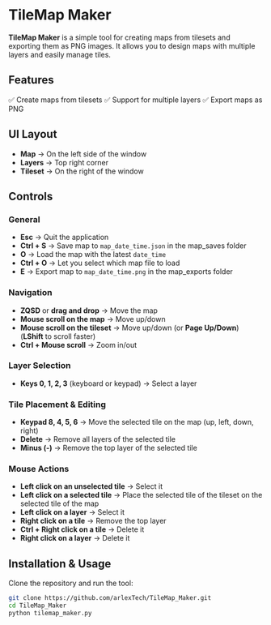# TileMap Maker  

**TileMap Maker** is a simple tool for creating maps from tilesets and exporting them as PNG images. It allows you to design maps with multiple layers and easily manage tiles.  

## Features  
✅ Create maps from tilesets
✅ Support for multiple layers
✅ Export maps as PNG


## UI Layout  
- **Map** → On the left side of the window
- **Layers** → Top right corner  
- **Tileset** → On the right of the window

## Controls  

### General  
- **Esc** → Quit the application  
- **Ctrl + S** → Save map to `map_date_time.json` in the map_saves folder
- **O** → Load the map with the latest `date_time`
- **Ctrl + O** → Let you select which map file to load
- **E** → Export map to `map_date_time.png` in the map_exports folder

### Navigation  
- **ZQSD** or **drag and drop** → Move the map  
- **Mouse scroll on the map** → Move up/down  
- **Mouse scroll on the tileset** → Move up/down (or **Page Up/Down**) (**LShift** to scroll faster)
- **Ctrl + Mouse scroll** → Zoom in/out

### Layer Selection  
- **Keys 0, 1, 2, 3** (keyboard or keypad) → Select a layer  

### Tile Placement & Editing  
- **Keypad 8, 4, 5, 6** → Move the selected tile on the map (up, left, down, right)  
- **Delete** → Remove all layers of the selected tile  
- **Minus (-)** → Remove the top layer of the selected tile  

### Mouse Actions  
- **Left click on an unselected tile** → Select it  
- **Left click on a selected tile** → Place the selected tile of the tileset on the selected tile of the map  
- **Left click on a layer** → Select it
- **Right click on a tile** →  Remove the top layer
- **Ctrl + Right click on a tile** → Delete it
- **Right click on a layer** → Delete it   

## Installation & Usage  
Clone the repository and run the tool:  
```sh
git clone https://github.com/arlexTech/TileMap_Maker.git
cd TileMap_Maker
python tilemap_maker.py
```
